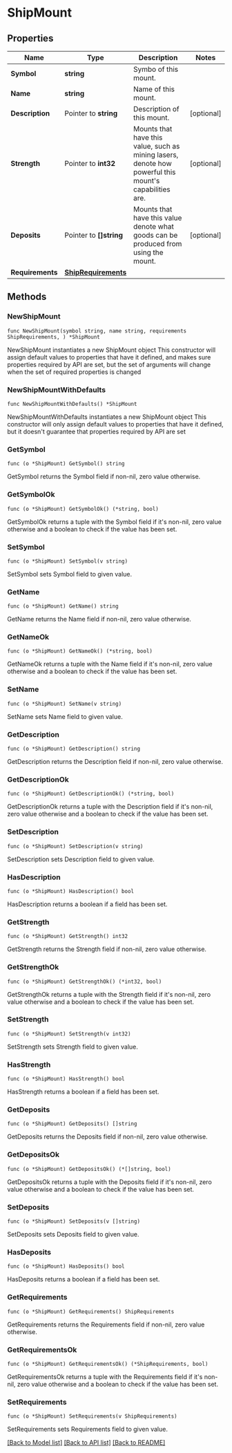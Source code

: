 # ShipMount

## Properties

Name | Type | Description | Notes
------------ | ------------- | ------------- | -------------
**Symbol** | **string** | Symbo of this mount. | 
**Name** | **string** | Name of this mount. | 
**Description** | Pointer to **string** | Description of this mount. | [optional] 
**Strength** | Pointer to **int32** | Mounts that have this value, such as mining lasers, denote how powerful this mount&#39;s capabilities are. | [optional] 
**Deposits** | Pointer to **[]string** | Mounts that have this value denote what goods can be produced from using the mount. | [optional] 
**Requirements** | [**ShipRequirements**](ShipRequirements.md) |  | 

## Methods

### NewShipMount

`func NewShipMount(symbol string, name string, requirements ShipRequirements, ) *ShipMount`

NewShipMount instantiates a new ShipMount object
This constructor will assign default values to properties that have it defined,
and makes sure properties required by API are set, but the set of arguments
will change when the set of required properties is changed

### NewShipMountWithDefaults

`func NewShipMountWithDefaults() *ShipMount`

NewShipMountWithDefaults instantiates a new ShipMount object
This constructor will only assign default values to properties that have it defined,
but it doesn't guarantee that properties required by API are set

### GetSymbol

`func (o *ShipMount) GetSymbol() string`

GetSymbol returns the Symbol field if non-nil, zero value otherwise.

### GetSymbolOk

`func (o *ShipMount) GetSymbolOk() (*string, bool)`

GetSymbolOk returns a tuple with the Symbol field if it's non-nil, zero value otherwise
and a boolean to check if the value has been set.

### SetSymbol

`func (o *ShipMount) SetSymbol(v string)`

SetSymbol sets Symbol field to given value.


### GetName

`func (o *ShipMount) GetName() string`

GetName returns the Name field if non-nil, zero value otherwise.

### GetNameOk

`func (o *ShipMount) GetNameOk() (*string, bool)`

GetNameOk returns a tuple with the Name field if it's non-nil, zero value otherwise
and a boolean to check if the value has been set.

### SetName

`func (o *ShipMount) SetName(v string)`

SetName sets Name field to given value.


### GetDescription

`func (o *ShipMount) GetDescription() string`

GetDescription returns the Description field if non-nil, zero value otherwise.

### GetDescriptionOk

`func (o *ShipMount) GetDescriptionOk() (*string, bool)`

GetDescriptionOk returns a tuple with the Description field if it's non-nil, zero value otherwise
and a boolean to check if the value has been set.

### SetDescription

`func (o *ShipMount) SetDescription(v string)`

SetDescription sets Description field to given value.

### HasDescription

`func (o *ShipMount) HasDescription() bool`

HasDescription returns a boolean if a field has been set.

### GetStrength

`func (o *ShipMount) GetStrength() int32`

GetStrength returns the Strength field if non-nil, zero value otherwise.

### GetStrengthOk

`func (o *ShipMount) GetStrengthOk() (*int32, bool)`

GetStrengthOk returns a tuple with the Strength field if it's non-nil, zero value otherwise
and a boolean to check if the value has been set.

### SetStrength

`func (o *ShipMount) SetStrength(v int32)`

SetStrength sets Strength field to given value.

### HasStrength

`func (o *ShipMount) HasStrength() bool`

HasStrength returns a boolean if a field has been set.

### GetDeposits

`func (o *ShipMount) GetDeposits() []string`

GetDeposits returns the Deposits field if non-nil, zero value otherwise.

### GetDepositsOk

`func (o *ShipMount) GetDepositsOk() (*[]string, bool)`

GetDepositsOk returns a tuple with the Deposits field if it's non-nil, zero value otherwise
and a boolean to check if the value has been set.

### SetDeposits

`func (o *ShipMount) SetDeposits(v []string)`

SetDeposits sets Deposits field to given value.

### HasDeposits

`func (o *ShipMount) HasDeposits() bool`

HasDeposits returns a boolean if a field has been set.

### GetRequirements

`func (o *ShipMount) GetRequirements() ShipRequirements`

GetRequirements returns the Requirements field if non-nil, zero value otherwise.

### GetRequirementsOk

`func (o *ShipMount) GetRequirementsOk() (*ShipRequirements, bool)`

GetRequirementsOk returns a tuple with the Requirements field if it's non-nil, zero value otherwise
and a boolean to check if the value has been set.

### SetRequirements

`func (o *ShipMount) SetRequirements(v ShipRequirements)`

SetRequirements sets Requirements field to given value.



[[Back to Model list]](../README.md#documentation-for-models) [[Back to API list]](../README.md#documentation-for-api-endpoints) [[Back to README]](../README.md)


